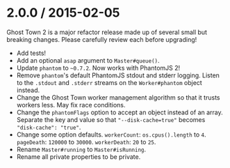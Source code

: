2.0.0 / 2015-02-05
==================

Ghost Town 2 is a major refactor release made up of several small but breaking changes. Please carefully review each before upgrading!

* Add tests!
* Add an optional `asap` argument to `Master#queue()`.
* Update `phantom` to `~0.7.2`. Now works with PhantomJS 2!
* Remove `phantom`'s default PhantomJS stdout and stderr logging. Listen to the `.stdout` and `.stderr` streams on the `Worker#phantom` object instead.
* Change the Ghost Town worker management algorithm so that it trusts workers less. May fix race conditions.
* Change the `phantomFlags` option to accept an object instead of an array. Separate the key and value so that `"--disk-cache=true"` becomes `"disk-cache": "true"`.
* Change some option defaults. `workerCount`: `os.cpus().length` to `4`. `pageDeath`: `120000` to `30000`. `workerDeath`: `20` to `25`.
* Rename `Master#running` to `Master#isRunning`.
* Rename all private properties to be private.